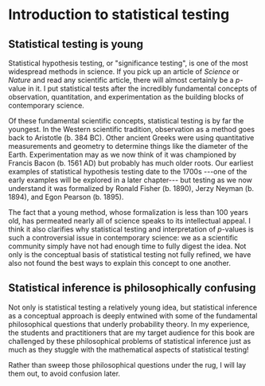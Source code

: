 # Introduction to statistical testing

## Statistical testing is young

Statistical hypothesis testing, or "significance testing", is one of the most widespread methods in science. If you pick up an article of _Science_ or _Nature_ and read any scientific article, there will almost certainly be a $p$-value in it. I put statistical tests after the incredibly fundamental concepts of observation, quantitation, and experimentation as the building blocks of contemporary science.

Of these fundamental scientific concepts, statistical testing is by far the youngest. In the Western scientific tradition, observation as a method goes back to Aristotle (b. 384 BC). Other ancient Greeks were using quantitative measurements and geometry to determine things like the diameter of the Earth. Experimentation may as we now think of it was championed by Francis Bacon (b. 1561 AD) but probably has much older roots. Our earliest examples of statistical hypothesis testing date to the 1700s ---one of the early examples will be explored in a later chapter--- but testing as we now understand it was formalized by Ronald Fisher (b. 1890), Jerzy Neyman (b. 1894), and Egon Pearson (b. 1895).

The fact that a young method, whose formalization is less than 100 years old, has permeated nearly all of science speaks to its intellectual appeal. I think it also clarifies why statistical testing and interpretation of $p$-values is such a controversial issue in contemporary science: we as a scientific community simply have not had enough time to fully digest the idea. Not only is the conceptual basis of statistical testing not fully refined, we have also not found the best ways to explain this concept to one another.

## Statistical inference is philosophically confusing

Not only is statistical testing a relatively young idea, but statistical inference as a conceptual approach is deeply entwined with some of the fundamental philosophical questions that underly probability theory. In my experience, the students and practitioners that are my target audience for this book are challenged by these philosophical problems of statistical inference just as much as they stuggle with the mathematical aspects of statistical testing!

Rather than sweep those philosophical questions under the rug, I will lay them out, to avoid confusion later.
